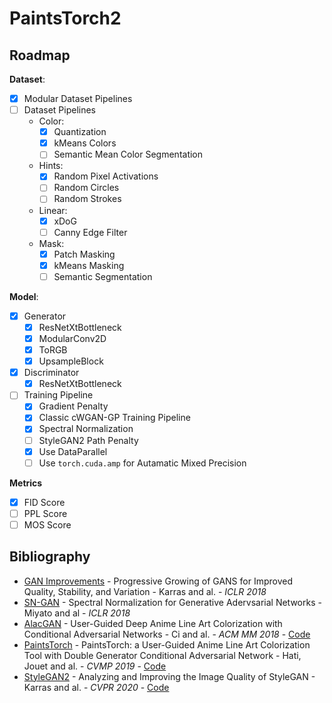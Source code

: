 # PaintsTorch2

## Roadmap

**Dataset**:

- [x] Modular Dataset Pipelines
- [ ] Dataset Pipelines
    - Color:
        - [x] Quantization
        - [x] kMeans Colors
        - [ ] Semantic Mean Color Segmentation
    - Hints:
        - [x] Random Pixel Activations
        - [ ] Random Circles
        - [ ] Random Strokes
    - Linear:
        - [X] xDoG
        - [ ] Canny Edge Filter
    - Mask:
        - [x] Patch Masking
        - [x] kMeans Masking
        - [ ] Semantic Segmentation

**Model**:

- [x] Generator
    - [x] ResNetXtBottleneck
    - [x] ModularConv2D
    - [x] ToRGB
    - [x] UpsampleBlock
- [x] Discriminator
    - [x] ResNetXtBottleneck
- [ ] Training Pipeline
    - [x] Gradient Penalty
    - [x] Classic cWGAN-GP Training Pipeline
    - [x] Spectral Normalization
    - [ ] StyleGAN2 Path Penalty
    - [x] Use DataParallel
    - [ ] Use `torch.cuda.amp` for Autamatic Mixed Precision

**Metrics**

- [x] FID Score
- [ ] PPL Score
- [ ] MOS Score

## Bibliography

- [GAN Improvements](https://arxiv.org/pdf/1710.10196.pdf) - Progressive Growing of GANS for Improved Quality, Stability, and Variation - Karras and al. - *ICLR 2018*
- [SN-GAN](https://arxiv.org/pdf/1802.05957.pdf) - Spectral Normalization for Generative Adervsarial Networks - Miyato and al - *ICLR 2018*
- [AlacGAN](https://arxiv.org/pdf/1808.03240.pdf) - User-Guided Deep Anime Line Art Colorization with Conditional Adversarial Networks - Ci and al. - *ACM MM 2018* - [Code](https://github.com/orashi/AlacGAN)
- [PaintsTorch](https://dl.acm.org/doi/abs/10.1145/3359998.3369401) - PaintsTorch: a User-Guided Anime Line Art Colorization Tool with Double Generator Conditional Adversarial Network - Hati, Jouet and al. - *CVMP 2019* - [Code](https://github.com/yliess86/PaintsTorch)
- [StyleGAN2](https://arxiv.org/pdf/1912.04958.pdf) - Analyzing and Improving the Image Quality of StyleGAN - Karras and al. - *CVPR 2020* - [Code](https://github.com/lucidrains/stylegan2-pytorch)